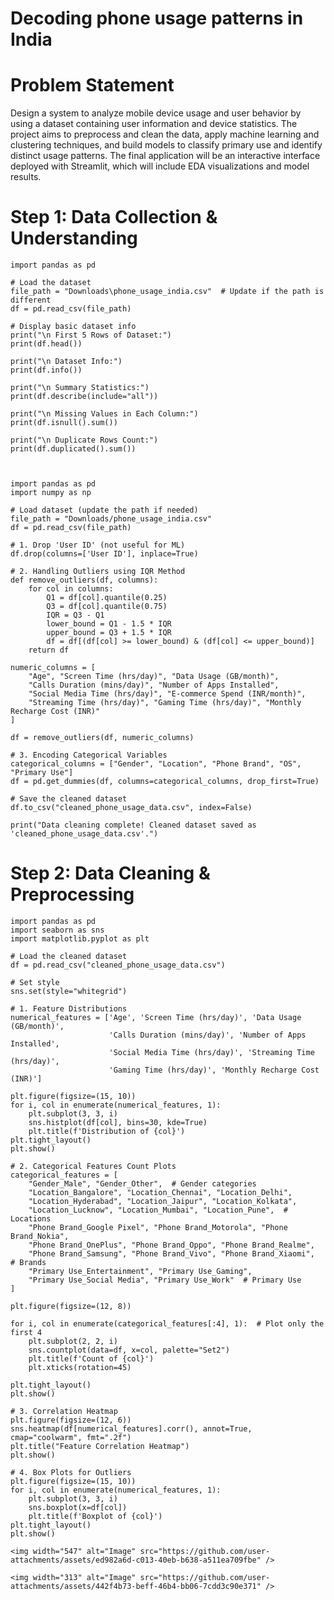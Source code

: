 # Decoding phone usage patterns in India

# Problem Statement
Design a system to analyze mobile device usage and user behavior by using a dataset containing user information and device statistics. The project aims to preprocess and clean the data, apply machine learning and clustering techniques, and build models to classify primary use and identify distinct usage patterns. The final application will be an interactive interface deployed with Streamlit, which will include EDA visualizations and model results.

# Step 1: Data Collection & Understanding
    import pandas as pd
   
    # Load the dataset
    file_path = "Downloads\phone_usage_india.csv"  # Update if the path is different
    df = pd.read_csv(file_path)

    # Display basic dataset info
    print("\n First 5 Rows of Dataset:")
    print(df.head())

    print("\n Dataset Info:")
    print(df.info())

    print("\n Summary Statistics:")
    print(df.describe(include="all"))

    print("\n Missing Values in Each Column:")
    print(df.isnull().sum())

    print("\n Duplicate Rows Count:")
    print(df.duplicated().sum())

    
    
    import pandas as pd
    import numpy as np

    # Load dataset (update the path if needed)
    file_path = "Downloads/phone_usage_india.csv"
    df = pd.read_csv(file_path)

    # 1. Drop 'User ID' (not useful for ML)
    df.drop(columns=['User ID'], inplace=True)

    # 2. Handling Outliers using IQR Method
    def remove_outliers(df, columns):
        for col in columns:
            Q1 = df[col].quantile(0.25)
            Q3 = df[col].quantile(0.75)
            IQR = Q3 - Q1
            lower_bound = Q1 - 1.5 * IQR
            upper_bound = Q3 + 1.5 * IQR
            df = df[(df[col] >= lower_bound) & (df[col] <= upper_bound)]
        return df

    numeric_columns = [
        "Age", "Screen Time (hrs/day)", "Data Usage (GB/month)",
        "Calls Duration (mins/day)", "Number of Apps Installed",
        "Social Media Time (hrs/day)", "E-commerce Spend (INR/month)",
        "Streaming Time (hrs/day)", "Gaming Time (hrs/day)", "Monthly Recharge Cost (INR)"
    ]

    df = remove_outliers(df, numeric_columns)

    # 3. Encoding Categorical Variables
    categorical_columns = ["Gender", "Location", "Phone Brand", "OS", "Primary Use"]
    df = pd.get_dummies(df, columns=categorical_columns, drop_first=True)

    # Save the cleaned dataset
    df.to_csv("cleaned_phone_usage_data.csv", index=False)

    print("Data cleaning complete! Cleaned dataset saved as 'cleaned_phone_usage_data.csv'.")


# Step 2: Data Cleaning & Preprocessing

    import pandas as pd
    import seaborn as sns
    import matplotlib.pyplot as plt

    # Load the cleaned dataset
    df = pd.read_csv("cleaned_phone_usage_data.csv")

    # Set style
    sns.set(style="whitegrid")

    # 1. Feature Distributions
    numerical_features = ['Age', 'Screen Time (hrs/day)', 'Data Usage (GB/month)',
                          'Calls Duration (mins/day)', 'Number of Apps Installed',
                          'Social Media Time (hrs/day)', 'Streaming Time (hrs/day)',
                          'Gaming Time (hrs/day)', 'Monthly Recharge Cost (INR)']

    plt.figure(figsize=(15, 10))
    for i, col in enumerate(numerical_features, 1):
        plt.subplot(3, 3, i)
        sns.histplot(df[col], bins=30, kde=True)
        plt.title(f'Distribution of {col}')
    plt.tight_layout()
    plt.show()

    # 2. Categorical Features Count Plots
    categorical_features = [
        "Gender_Male", "Gender_Other",  # Gender categories
        "Location_Bangalore", "Location_Chennai", "Location_Delhi", 
        "Location_Hyderabad", "Location_Jaipur", "Location_Kolkata", 
        "Location_Lucknow", "Location_Mumbai", "Location_Pune",  # Locations
        "Phone Brand_Google Pixel", "Phone Brand_Motorola", "Phone Brand_Nokia", 
        "Phone Brand_OnePlus", "Phone Brand_Oppo", "Phone Brand_Realme", 
        "Phone Brand_Samsung", "Phone Brand_Vivo", "Phone Brand_Xiaomi",  # Brands
        "Primary Use_Entertainment", "Primary Use_Gaming", 
        "Primary Use_Social Media", "Primary Use_Work"  # Primary Use
    ]

    plt.figure(figsize=(12, 8))

    for i, col in enumerate(categorical_features[:4], 1):  # Plot only the first 4
        plt.subplot(2, 2, i)
        sns.countplot(data=df, x=col, palette="Set2")
        plt.title(f'Count of {col}')
        plt.xticks(rotation=45)

    plt.tight_layout()
    plt.show()

    # 3. Correlation Heatmap
    plt.figure(figsize=(12, 6))
    sns.heatmap(df[numerical_features].corr(), annot=True, cmap="coolwarm", fmt=".2f")
    plt.title("Feature Correlation Heatmap")
    plt.show()

    # 4. Box Plots for Outliers
    plt.figure(figsize=(15, 10))
    for i, col in enumerate(numerical_features, 1):
        plt.subplot(3, 3, i)
        sns.boxplot(x=df[col])
        plt.title(f'Boxplot of {col}')
    plt.tight_layout()
    plt.show()

    <img width="547" alt="Image" src="https://github.com/user-attachments/assets/ed982a6d-c013-40eb-b638-a511ea709fbe" />

    <img width="313" alt="Image" src="https://github.com/user-attachments/assets/442f4b73-beff-46b4-bb06-7cdd3c90e371" />
